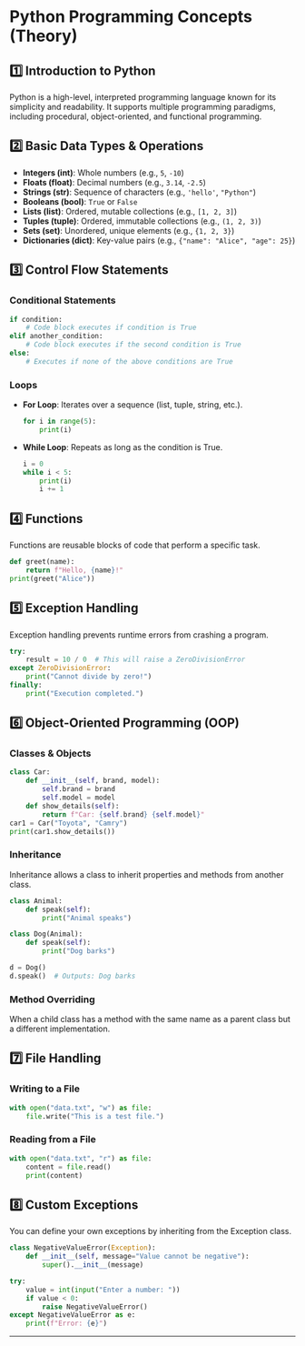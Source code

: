 # Python Programming Concepts (Theory)

## 1️⃣ Introduction to Python
Python is a high-level, interpreted programming language known for its simplicity and readability. It supports multiple programming paradigms, including procedural, object-oriented, and functional programming.

## 2️⃣ Basic Data Types & Operations
- **Integers (int)**: Whole numbers (e.g., `5`, `-10`)
- **Floats (float)**: Decimal numbers (e.g., `3.14`, `-2.5`)
- **Strings (str)**: Sequence of characters (e.g., `'hello'`, `"Python"`)
- **Booleans (bool)**: `True` or `False`
- **Lists (list)**: Ordered, mutable collections (e.g., `[1, 2, 3]`)
- **Tuples (tuple)**: Ordered, immutable collections (e.g., `(1, 2, 3)`)  
- **Sets (set)**: Unordered, unique elements (e.g., `{1, 2, 3}`)
- **Dictionaries (dict)**: Key-value pairs (e.g., `{"name": "Alice", "age": 25}`)

## 3️⃣ Control Flow Statements
### **Conditional Statements**
```python
if condition:
    # Code block executes if condition is True
elif another_condition:
    # Code block executes if the second condition is True
else:
    # Executes if none of the above conditions are True
```

### **Loops**
- **For Loop**: Iterates over a sequence (list, tuple, string, etc.).
  ```python
  for i in range(5):
      print(i)
  ```
- **While Loop**: Repeats as long as the condition is True.
  ```python
  i = 0
  while i < 5:
      print(i)
      i += 1
  ```

## 4️⃣ Functions
Functions are reusable blocks of code that perform a specific task.
```python
def greet(name):
    return f"Hello, {name}!"
print(greet("Alice"))
```

## 5️⃣ Exception Handling
Exception handling prevents runtime errors from crashing a program.
```python
try:
    result = 10 / 0  # This will raise a ZeroDivisionError
except ZeroDivisionError:
    print("Cannot divide by zero!")
finally:
    print("Execution completed.")
```

## 6️⃣ Object-Oriented Programming (OOP)
### **Classes & Objects**
```python
class Car:
    def __init__(self, brand, model):
        self.brand = brand
        self.model = model
    def show_details(self):
        return f"Car: {self.brand} {self.model}"
car1 = Car("Toyota", "Camry")
print(car1.show_details())
```

### **Inheritance**
Inheritance allows a class to inherit properties and methods from another class.
```python
class Animal:
    def speak(self):
        print("Animal speaks")

class Dog(Animal):
    def speak(self):
        print("Dog barks")

d = Dog()
d.speak()  # Outputs: Dog barks
```

### **Method Overriding**
When a child class has a method with the same name as a parent class but a different implementation.

## 7️⃣ File Handling
### **Writing to a File**
```python
with open("data.txt", "w") as file:
    file.write("This is a test file.")
```
### **Reading from a File**
```python
with open("data.txt", "r") as file:
    content = file.read()
    print(content)
```

## 8️⃣ Custom Exceptions
You can define your own exceptions by inheriting from the Exception class.
```python
class NegativeValueError(Exception):
    def __init__(self, message="Value cannot be negative"):
        super().__init__(message)

try:
    value = int(input("Enter a number: "))
    if value < 0:
        raise NegativeValueError()
except NegativeValueError as e:
    print(f"Error: {e}")
```

---


